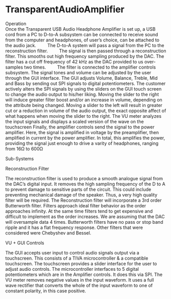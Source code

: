 # TransparentAudioAmplifier

Operation   	
Once the Transparent USB Audio Headphone Amplifier is set up, a USB cord from a PC to D-to-A subsystem can be connected to receive sound from the computer and headphones, of user’s choice, can be attached to the audio jack.
       	The D-to-A system will pass a signal from the PC to the reconstruction filter. 
       	The signal is then passed through a reconstruction filter. This smooths out high frequency sampling produced by the DAC. The filter has a cut off frequency of 42 kHz as the DAC provided to us over-samples two times.
       	The filter is connected to the amplifier controls subsystem. The signal tones and volume can be adjusted by the user through the GUI interface. 
The GUI adjusts Volume, Balance, Treble, Mid and Bass by sending out SPI signals to digital potentiometers. The customer actively alters the SPI signals by using the sliders on the GUI touch screen to change the audio output to his/her liking. Moving the slider to the right will induce greater filter boost and/or an increase in volume, depending on the attribute being changed. Moving a slider to the left will result in greater cut or a reduction in volume of the audio output, the exact opposite affect of what happens when moving the slider to the right.  The VU meter analyzes the input signals and displays a scaled version of the wave on the touchscreen
	Finally, the amplifier controls send the signal to the power amplifier. Here, the signal is amplified in voltage by the preamplifier, then amplified in current by the power amplifier. In total, this amplifies the power, providing the signal just enough to drive a varity of headphones, ranging from 16Ω to 600Ω



Sub-Systems

Reconstruction Filter

The reconstruction filter is used to produce a smooth analogue signal from the DAC’s digital input. It removes the high sampling frequency of the D to A to prevent damage to sensitive parts of the circuit. This could include preventing mechanical damage of the speaker. Thus, a very high quality filter will be required. The Reconstruction filter will incorporate a 3rd order Butterworth filter. Filters approach ideal filter behavior as the order approaches infinity. At the same time filters tend to get expensive and difficult to implement as the order increases. We are assuming that the DAC will oversample data 4 times. Butterworth filters have no pass or stop band ripple and it has a flat frequency response. Other filters that were considered were Chebyshev and Bessel.

VU + GUI Controls

The GUI accepts user input to control audio signals output via a touchscreen. This consists of a TIVA microcontroller & a compatible touchscreen. The touchscreen provides a slider interface for the user to adjust audio controls. The microcontroller interfaces to 5 digital potentiometers which are in the Amplifier controls. It does this via SPI. The VU meter removes negative values in the input waveform. It uses a full wave rectifier that converts the whole of the input waveform to one of constant polarity, in this case positive.

